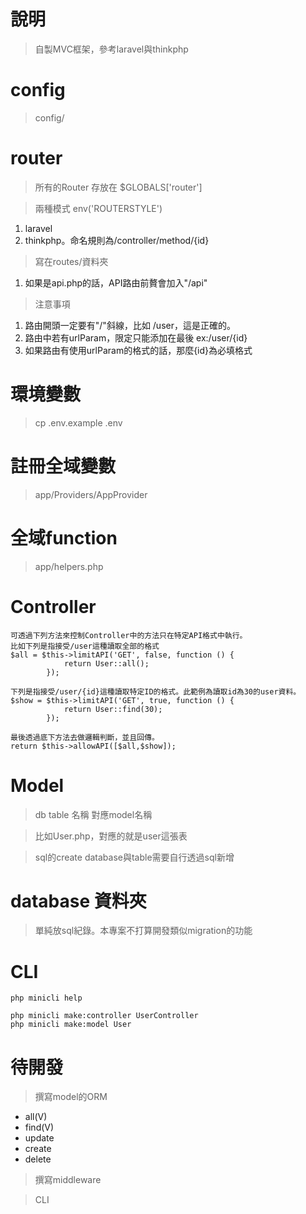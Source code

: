 # 說明
> 自製MVC框架，參考laravel與thinkphp

# config
> config/

# router
> 所有的Router 存放在 $GLOBALS['router']

> 兩種模式 env('ROUTERSTYLE')
1. laravel
2. thinkphp。命名規則為/controller/method/{id}

> 寫在routes/資料夾
1. 如果是api.php的話，API路由前贅會加入"/api"

> 注意事項
1. 路由開頭一定要有"/"斜線，比如 /user，這是正確的。
2. 路由中若有urlParam，限定只能添加在最後 ex:/user/{id}
3. 如果路由有使用urlParam的格式的話，那麼{id}為必填格式

# 環境變數
> cp .env.example .env

# 註冊全域變數
> app/Providers/AppProvider

# 全域function
> app/helpers.php

# Controller
```
可透過下列方法來控制Controller中的方法只在特定API格式中執行。
比如下列是指接受/user這種讀取全部的格式
$all = $this->limitAPI('GET', false, function () {
            return User::all();
        });

下列是指接受/user/{id}這種讀取特定ID的格式。此範例為讀取id為30的user資料。
$show = $this->limitAPI('GET', true, function () {
            return User::find(30);
        });     

最後透過底下方法去做邏輯判斷，並且回傳。
return $this->allowAPI([$all,$show]);        
```

# Model
> db table 名稱 對應model名稱

> 比如User.php，對應的就是user這張表

> sql的create database與table需要自行透過sql新增

# database 資料夾
> 單純放sql紀錄。本專案不打算開發類似migration的功能

# CLI
```
php minicli help

php minicli make:controller UserController
php minicli make:model User
``` 

# 待開發
> 撰寫model的ORM

* all(V)
* find(V)
* update
* create
* delete

> 撰寫middleware

> CLI